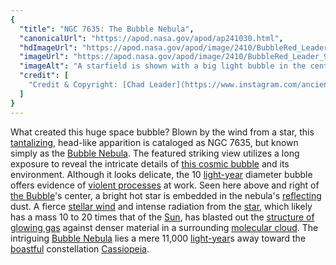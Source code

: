 ```yaml
---
{
  "title": "NGC 7635: The Bubble Nebula",
  "canonicalUrl": "https://apod.nasa.gov/apod/ap241030.html",
  "hdImageUrl": "https://apod.nasa.gov/apod/image/2410/BubbleRed_Leader_960.jpg",
  "imageUrl": "https://apod.nasa.gov/apod/image/2410/BubbleRed_Leader_960.jpg",
  "imageAlt": "A starfield is shown with a big light bubble in the center. A bright star is toward the upper right in the translucent bubble. To some, the bubble may resemble a skull. Please see the explanation for more detailed information.",
  "credit": [
    "Credit & Copyright: [Chad Leader](https://www.instagram.com/ancient.photons/)"
  ]
}
---
```


What created this huge space bubble? Blown by the wind from a star, this [tantalizing](http://www.exploratorium.edu/ronh/bubbles/bubbles.html), head-like apparition is cataloged as NGC 7635, but known simply as the [Bubble Nebula](https://en.wikipedia.org/wiki/Bubble_Nebula). The featured striking view utilizes a long exposure to reveal the intricate details of [this cosmic bubble](https://apod.nasa.gov/apod/ap030617.html) and its environment. Although it looks delicate, the 10 [light-year](http://chandra.harvard.edu/photo/cosmic_distance.html) diameter bubble offers evidence of [violent processes](https://apod.nasa.gov/apod/ap240109.html) at work. Seen here above and right of [the Bubble](https://apod.nasa.gov/apod/ap170531.html)'s center, a bright hot star is embedded in the nebula's [reflecting](https://en.wikipedia.org/wiki/Reflection_nebula) dust. A fierce [stellar wind](http://en.wikipedia.org/wiki/Stellar_wind) and intense radiation from the [star](https://science.nasa.gov/universe/stars/), which likely has a mass 10 to 20 times that of the [Sun](https://science.nasa.gov/sun/), has blasted out the [structure of glowing gas](https://ui.adsabs.harvard.edu/abs/1995A%26A...295..509C/abstract) against denser material in a surrounding [molecular cloud](https://apod.nasa.gov/apod/ap230129.html). The intriguing [Bubble Nebula](https://science.nasa.gov/image-detail/37893980612-307324af83-o/) lies a mere 11,000 [light-year](https://spaceplace.nasa.gov/light-year/)s away toward the [boastful](https://media.istockphoto.com/id/159176199/photo/cat.jpg?s=612x612&w=0&k=20&c=U34AGa5EN0xuBbrzpSygVHcR7RHuwWAivyH7hpHw_m0=) constellation [Cassiopeia](http://en.wikipedia.org/wiki/Cassiopeia_%28constellation%29).
